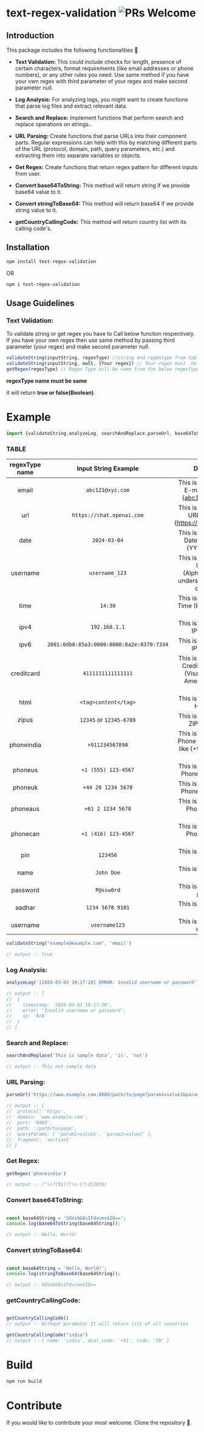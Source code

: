 # text-regex-validation  ![PRs Welcome](https://img.shields.io/badge/PRs-welcome-green.svg)
## Introduction
This package includes the following functionalities 🐻

- **Text Validation:** This could include checks for length, presence of certain characters, format requirements (like email addresses or phone numbers), or any other rules you need. Use same method if you have your own regex with third parameter of your regex and make second parameter null.

- **Log Analysis:** For analyzing logs, you might want to create functions that parse log files and extract relevant data.

- **Search and Replace:** Implement functions that perform search and replace operations on strings..

- **URL Parsing:** Create functions that parse URLs into their component parts. Regular expressions can help with this by matching different parts of the URL (protocol, domain, path, query parameters, etc.) and extracting them into separate variables or objects.

- **Get Regex:** Create functions that return regex pattern for different inputs from user.

- **Convert base64ToString:** This method will return string if we provide base64 value to it.
 
- **Convert stringToBase64:** This method will return base64 if we provide string value to it.

- **getCountryCallingCode:** This method will return country list with its calling code's.

## Installation

```bash
npm install text-regex-validation
```

OR

```bash
npm i text-regex-validation
```

## Usage Guidelines

### **Text Validation:**

To validate string or get regex you have to Call below function respectively. If you have your own regex then use same method by passing third parameter (your regex) and make second parameter null.

```.js
validateString(inputString, regexType) //string and regextype from table
validateString(inputString, null, {Your regex}) // Your regex must  be in /{your regex}/ like this not in "{your regex}" string. It will return true or false.
getRegex(regexType) // Regex Type will be same from the below regexType name It will return exact regex for that type
```

__regexType name must be same__

it will return **true or false(Boolean)**.
# Example
``` js
import {validateString,analyzeLog, searchAndReplace,parseUrl, base64ToString, stringToBase64} from 'text-regex-validation'
```
### TABLE

| regexType name | Input String Example | Description |
|:------:|:------:|:--:|
| email | `abc121@xyz.com` | This is for validation of E-mail pattern like {abc121@xyz.com} |
| url | `https://chat.openai.com` | This is for validation of URL pattern like {https://chat.openai.com} |
| date | `2024-03-04` | This is for validation of Date in pattern like {YYYY-MM-DD} |
| username | `username_123` | This is for validation of Username (Alphanumeric with underscores, hyphens, or periods) |
| time | `14:30` | This is for validation of Time (HH:MM 24-hour format) |
| ipv4 | `192.168.1.1` | This is for validation of IPv4 Address |
| ipv6 | `2001:0db8:85a3:0000:0000:8a2e:0370:7334` | This is for validation of IPv6 Address |
| creditcard | `4111111111111111` | This is for validation of Credit Card Number (Visa, MasterCard, American Express, Discover) |
| html | `<tag>content</tag>` | This is for validation of HTML Tags|
| zipus | `12345` or `12345-6789` | This is for validation of ZIP Code (U.S.) |
| phoneindia | `+911234567890` | This is for validation of Phone number og india like {+91{10 digits are allowed}} |
| phoneus | `+1 (555) 123-4567` | This is for validation of Phone number of US|
| phoneuk | `+44 20 1234 5678` | This is for validation of Phone number of UK|
| phoneaus | `+61 2 1234 5678` | This is for validation of Phone number of Australia|
| phonecan | `+1 (416) 123-4567` | This is for validation of Phone number of Canada|
| pin | `123456` | This is for validation of pin code |
| name | `John Doe` | This is for validation of name |
| password | `P@ssw0rd` | This is for validation of password |
| aadhar | `1234 5678 9101` | This is for validation of aadhar |
| username | `username123` | This is for validation of userName |


``` js
validateString("example@example.com", 'email')

// output :- true
```

### **Log Analysis:**

```js
analyzeLog('[2024-03-03 10:17:20] ERROR: Invalid username or password')

// output :- [
//  {
//    timestamp: '2024-03-03 10:17:20',
//    error: 'Invalid username or password',
//    ip: 'N/A'
//  }
// ]

```

### **Search and Replace:**

```js
searchAndReplace('This is sample data', 'is', 'not')

// output :- This not sample data

```

### **URL Parsing:**

```js
parseUrl('https://www.example.com:8080/path/to/page?param1=value1&param2=value2#section1')

// output :- {
//  protocol: 'https',
//  domain: 'www.example.com',
//  port: '8080',
//  path: '/path/to/page',
//  queryParams: [ 'param1=value1', 'param2=value2' ],
//  fragment: 'section1'
// }

```

### **Get Regex:**

``` js
getRegex('phoneindia')

// output :- /^\+?(91)?[\s-]?\d{10}$/

```

### **Convert base64ToString:**

```.js

const base64String = 'SGVsbG8sIFdvcmxkIQ==';
console.log(base64ToString(base64String));

// output :- Hello, World!

```

### **Convert stringToBase64:**

```.js

const base64String = 'Hello, World!';
console.log(stringToBase64(base64String));

// output :- SGVsbG8sIFdvcmxkIQ==

```

### **getCountryCallingCode:**

```.js

getCountryCallingCode()
// output :- Without parameter It will return list of all countries

getCountryCallingCode("india")
// output :- { name: 'india', dial_code: '+91', code: 'IN' }
```

# Build
```bash
npm run build
```

# Contribute

If you would like to contribute your most welcome. Clone the repository 🐻.